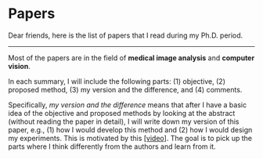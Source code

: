 # Papers

Dear friends, here is the list of papers that I read during my Ph.D. period.

****

Most of the papers are in the field of **medical image analysis** and **computer vision**. 

In each summary, I will include the following parts: (1) objective, (2) proposed method, (3) my version and the difference, and (4) comments.

Specifically, *my version and the difference* means that after I have a basic idea of the objective and proposed methods by looking at the abstract (without reading the paper in detail), I will write down my version of this paper, e.g., (1) how I would develop this method and (2) how I would design my experiments. This is motivated by this [[video]](https://v.qq.com/x/page/w3218w6zkcm.html). The goal is to pick up the parts where I think differently from the authors and learn from it.